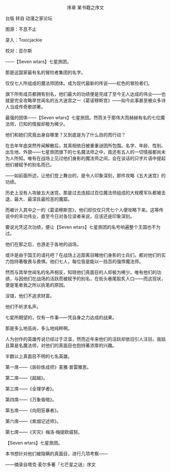 <p align="center">序章 某书籍之序文</p>

台版 转自 动漫之家论坛

图源：不息不止

录入：Toxicjackie

校对：亚尔斯

——【Seven wtars】七星旅团。

那是这国家最有名的冒险者集团的名字。

仅仅七人所组成的魔法师团体。成为现代最新的传说——虹色的冒险者们。

旗下所有成员都拥有别名，他们最大的功绩便是完成了至今无人达成的伟业——也就是完全攻略举世闻名的五大迷宫之一《葛诺穆斯宫》——如今此事甚至被众多诗人当成传奇歌颂著。

最强的团体——【Seven wtars】七星旅团。然而关于那伟大而赫赫有名的七位魔法师，已知的情报却极为稀少。

他们和她们究竟出身自哪里？又到底是为了什么目的而行动？

在去年年底突然传闻解散后，其真相依旧被重重谜团所包围。名字、年龄、性别、出生地、外貌——七星旅团旗下的七名魔法师之中，竟还有五人的一切情报都尚未为人所知。唯有在战场上见过他们身影的魔法师之间，会在谈话的只字片语中提起他们被赋予的别名而已。

——如前面所述，让他们登上舞台的，是令人印象深刻，那件攻略《五大迷宫》的功绩。

历史上没有人攻破五大迷宫。那是过去连超过百位魔法师组成的大规模军队都被击退，最大、最深且最险恶的魔窟。

而被计入其中之一的《葛诺穆斯宫》，他们却仅仅只凭七个人便攻略下来。这等传说中的丰功伟业，直至今日对各位读者来说，应该还是印象深刻。

要说光凭这次功绩，便让【Seven wtars】七星旅团的名号响遍整个王国也不为过。

他们在那之后，也游走于各地的战场。

或许是由于国王的请托吧？在战场上近距离目睹他们身影的士兵们，都对他们的实力抱持著敬畏与畏惧。他们七人，每位皆是能以一挡百的强悍魔法师。

然而与其举世闻名的名声相反，知晓他们真面目的人却极为稀少。唯有他们的功绩，与因他们在战场的活跃而被赋予的别名，在街头巷尾脍炙人口——而这现状，便是笔者我之所以执笔的原因。

没错，他们不追求财富。

他们不祈求名声。

七星所期望的，仅有一件事——凭自身之力达成的战果。

那是多么地高尚，多么地纯粹啊。

人为创作的英雄传说已经过于泛滥，然而近年来他们的活跃却依旧引人注目。我姑且算是名魔法师，对他们的真面目也抱持著浓厚的兴趣。

半数以上真面目不明的七名英雄。

第一席——《辰砂炼成师》麦雅·普雷雅思。

第二席——《超越》。

第三席——《全理学者》。

第四席——《万象昏暗》。

第五席——《向阳狂暴者》。

第六席——《紫烟记述师》。

第七席——《天灾》梅洛·梅提欧威努。

【Seven wtars】七星旅团。

本书想针对他们被隐瞒的真面目，进行几项考察——

——摘录自塔克·麦尔多著『七芒星之谜』序文

